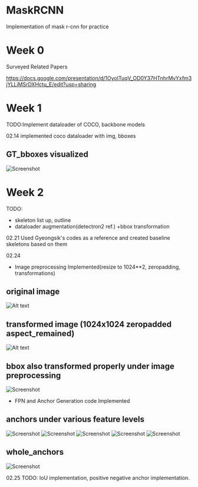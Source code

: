 # MaskRCNN
Implementation of mask r-cnn for practice

# Week 0
Surveyed Related Papers

https://docs.google.com/presentation/d/1OyoITuqV_OD0Y37HTnhrMvYxfm3jYLLiMSrDXHctu_E/edit?usp=sharing

# Week 1
TODO:Implement dataloader of COCO, backbone models

02.14 implemented coco dataloader with img, bboxes

## GT_bboxes visualized
![Screenshot](/assets/gt_bboxes.png)

# Week 2
TODO:
- skeleton list up, outline
- dataloader augmentation(detectron2 ref.) +bbox transformation

02.21 Used Gyeongsik's codes as a reference and created baseline skeletons based on them

02.24
- Image preprocessing Implemented(resize to 1024**2, zeropadding, transformations)

## original image
![Alt text](/assets/orig.png?raw=true "Original Image")
## transformed image (1024x1024 zeropadded aspect_remained)
![Alt text](/assets/transformed.png?raw=true "Transformed Image")
## bbox also transformed properly under image preprocessing
![Screenshot](/assets/bbox_under_transformation.png)


- FPN and Anchor Generation code Implemented

## anchors under various feature levels
![Screenshot](/assets/4.png)
![Screenshot](/assets/8.png)
![Screenshot](/assets/16.png)
![Screenshot](/assets/32.png)
![Screenshot](/assets/64.png)


## whole_anchors
![Screenshot](/assets/whole_anchors.png)

02.25 TODO: IoU implementation, positive negative anchor implementation.
